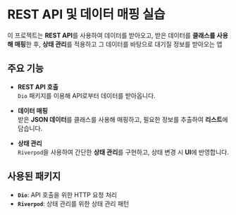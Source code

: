 # REST API 및 데이터 매핑 실습

이 프로젝트는 **REST API**를 사용하여 데이터를 받아오고, 받은 데이터를 **클래스를 사용해 매핑**한 후, **상태 관리**를 적용하고 그 데이터를 바탕으로 대기질 정보를 받아오는 앱
## 주요 기능

- **REST API 호출**  
  `Dio` 패키지를 이용해 API로부터 데이터를 받아옵니다.
  
- **데이터 매핑**  
  받은 **JSON 데이터**를 클래스를 사용해 매핑하고, 필요한 정보를 추출하여 **리스트**에 담습니다.
  
- **상태 관리**  
  `Riverpod`을 사용하여 간단한 **상태 관리**를 구현하고, 상태 변경 시 **UI**에 반영합니다.

## 사용된 패키지

- **`Dio`**: API 호출을 위한 HTTP 요청 처리
- **`Riverpod`**: 상태 관리를 위한 상태 관리 패턴

